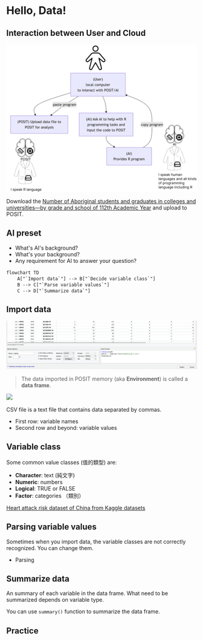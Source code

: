 # Hello, Data!

## Interaction between User and Cloud

<img src="../img/interactions.png" width="600px">

Download the [Number of Aboriginal students and graduates in colleges and universities—by grade and school of 112th Academic Year](../data/112native_A1-1_english.csv) and upload to POSIT.

## AI preset

  - What's AI's background?  
  - What's your background?  
  - Any requirement for AI to answer your question?



```mermaid
flowchart TD
    A["`Import data`"] --> B["`Decide variable class`"]
    B --> C["`Parse variable values`"]
    C --> D["`Summarize data`"]
```
  
## Import data

![](../img/2025-03-05-08-56-39.png)

> The data imported in POSIT memory (aka **Environment**) is called a **data frame**. 
> 
![](https://r4ds.hadley.nz/images/tidy-1.png)

CSV file is a text file that contains data separated by commas.

  - First row: variable names
  - Second row and beyond: variable values

## Variable class

Some common value classes (值的類型) are: 
  - **Character**: text (純文字)
  - **Numeric**: numbers
  - **Logical**: TRUE or FALSE
  - **Factor**: categories （類別）

[Heart attack risk dataset of China from Kaggle datasets](https://www.kaggle.com/datasets/ankushpanday2/heart-attack-risk-dataset-of-china)

## Parsing variable values

Sometimes when you import data, the variable classes are not correctly recognized. You can change them.  

  - Parsing

## Summarize data

An summary of each variable in the data frame. What need to be summarized depends on variable type. 

You can use `summary()` function to summarize the data frame.

## Practice

